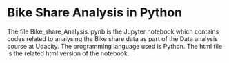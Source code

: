 # Bike Share Analysis in Python
The file Bike_share_Analysis.ipynb is the Jupyter notebook which contains codes related to analysing the Bike share data as part of the Data analysis course at Udacity. The programming language used is Python. The html file is the related html version of the notebook.
